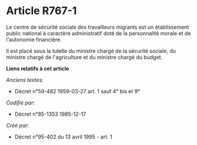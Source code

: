 # Article R767-1

Le centre de sécurité sociale des travailleurs migrants est un établissement public national à caractère administratif doté
de la personnalité morale et de l'autonomie financière.

Il est placé sous la tutelle du ministre chargé de la sécurité sociale, du ministre chargé de l'agriculture et du ministre
chargé du budget.

**Liens relatifs à cet article**

_Anciens textes_:

  - Décret n°59-482 1959-03-27 art. 1 sauf 4° bis et 9°

_Codifié par_:

  - Décret n°85-1353 1985-12-17

_Créé par_:

  - Décret n°95-402 du 13 avril 1995 - art. 1
